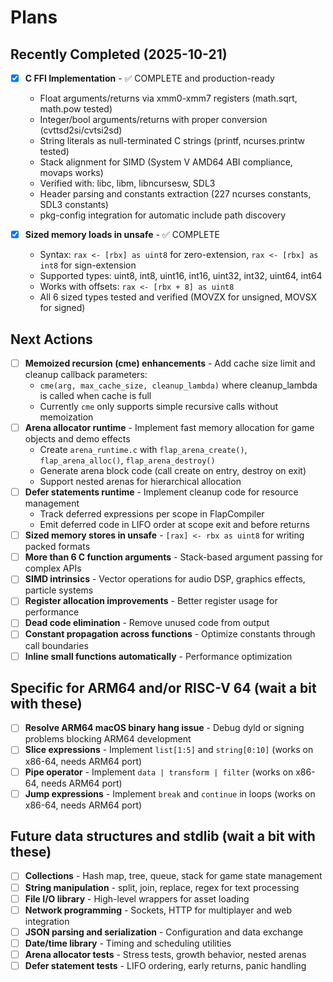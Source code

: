 # Plans

## Recently Completed (2025-10-21)

- [x] **C FFI Implementation** - ✅ COMPLETE and production-ready
  - Float arguments/returns via xmm0-xmm7 registers (math.sqrt, math.pow tested)
  - Integer/bool arguments/returns with proper conversion (cvttsd2si/cvtsi2sd)
  - String literals as null-terminated C strings (printf, ncurses.printw tested)
  - Stack alignment for SIMD (System V AMD64 ABI compliance, movaps works)
  - Verified with: libc, libm, libncursesw, SDL3
  - Header parsing and constants extraction (227 ncurses constants, SDL3 constants)
  - pkg-config integration for automatic include path discovery

- [x] **Sized memory loads in unsafe** - ✅ COMPLETE
  - Syntax: `rax <- [rbx] as uint8` for zero-extension, `rax <- [rbx] as int8` for sign-extension
  - Supported types: uint8, int8, uint16, int16, uint32, int32, uint64, int64
  - Works with offsets: `rax <- [rbx + 8] as uint8`
  - All 6 sized types tested and verified (MOVZX for unsigned, MOVSX for signed)

## Next Actions
- [ ] **Memoized recursion (cme) enhancements** - Add cache size limit and cleanup callback parameters:
  - `cme(arg, max_cache_size, cleanup_lambda)` where cleanup_lambda is called when cache is full
  - Currently `cme` only supports simple recursive calls without memoization
- [ ] **Arena allocator runtime** - Implement fast memory allocation for game objects and demo effects
  - Create `arena_runtime.c` with `flap_arena_create()`, `flap_arena_alloc()`, `flap_arena_destroy()`
  - Generate arena block code (call create on entry, destroy on exit)
  - Support nested arenas for hierarchical allocation
- [ ] **Defer statements runtime** - Implement cleanup code for resource management
  - Track deferred expressions per scope in FlapCompiler
  - Emit deferred code in LIFO order at scope exit and before returns
- [ ] **Sized memory stores in unsafe** - `[rax] <- rbx as uint8` for writing packed formats
- [ ] **More than 6 C function arguments** - Stack-based argument passing for complex APIs
- [ ] **SIMD intrinsics** - Vector operations for audio DSP, graphics effects, particle systems
- [ ] **Register allocation improvements** - Better register usage for performance
- [ ] **Dead code elimination** - Remove unused code from output
- [ ] **Constant propagation across functions** - Optimize constants through call boundaries
- [ ] **Inline small functions automatically** - Performance optimization

## Specific for ARM64 and/or RISC-V 64 (wait a bit with these)

- [ ] **Resolve ARM64 macOS binary hang issue** - Debug dyld or signing problems blocking ARM64 development
- [ ] **Slice expressions** - Implement `list[1:5]` and `string[0:10]` (works on x86-64, needs ARM64 port)
- [ ] **Pipe operator** - Implement `data | transform | filter` (works on x86-64, needs ARM64 port)
- [ ] **Jump expressions** - Implement `break` and `continue` in loops (works on x86-64, needs ARM64 port)

## Future data structures and stdlib (wait a bit with these)

- [ ] **Collections** - Hash map, tree, queue, stack for game state management
- [ ] **String manipulation** - split, join, replace, regex for text processing
- [ ] **File I/O library** - High-level wrappers for asset loading
- [ ] **Network programming** - Sockets, HTTP for multiplayer and web integration
- [ ] **JSON parsing and serialization** - Configuration and data exchange
- [ ] **Date/time library** - Timing and scheduling utilities
- [ ] **Arena allocator tests** - Stress tests, growth behavior, nested arenas
- [ ] **Defer statement tests** - LIFO ordering, early returns, panic handling
